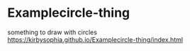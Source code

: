 # Examplecircle-thing
something to draw with circles<br>
https://kirbysophia.github.io/Examplecircle-thing/index.html
